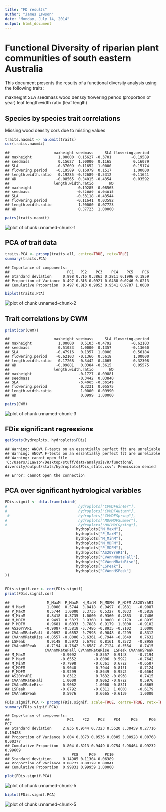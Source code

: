 ```yaml
---
title: "FD results"
author: "James Lawson"
date: "Monday, July 14, 2014"
output: html_document
---
```


Functional Diversity of riparian plant communities of south eastern Australia 
========================================================

This document presents the results of a functional diversity analysis using the following traits:

maxheight
SLA
seedmass
wood density
flowering period (proportion of year)
leaf length:width ratio
(leaf length)

Species by species trait correlations
--------------------------------------
Missing wood density cors due to missing values


```r
traits.naomit <- na.omit(traits)
cor(traits.naomit)
```

```
##                    maxheight seedmass     SLA flowering.period
## maxheight            1.00000  0.15627 -0.3701         -0.19589
## seedmass             0.15627  1.00000  0.1165          0.16079
## SLA                 -0.37009  0.11652  1.0000          0.15174
## flowering.period    -0.19589  0.16079  0.1517          1.00000
## length.width.ratio   0.19285 -0.22689 -0.5312         -0.11641
## WD                  -0.08565  0.04015 -0.4354          0.03592
##                    length.width.ratio       WD
## maxheight                     0.19285 -0.08565
## seedmass                     -0.22689  0.04015
## SLA                          -0.53118 -0.43544
## flowering.period             -0.11641  0.03592
## length.width.ratio            1.00000  0.07723
## WD                            0.07723  1.00000
```

```r
pairs(traits.naomit)
```

![plot of chunk unnamed-chunk-1](figure/unnamed-chunk-1.png) 


PCA of trait data 
--------------------------------------

```r
traits.PCA <- prcomp(traits.all, centre=TRUE, retx=TRUE)
summary(traits.PCA)
```

```
## Importance of components:
##                          PC1   PC2    PC3    PC4    PC5    PC6
## Standard deviation     0.898 0.716 0.3863 0.2811 0.1996 0.1859
## Proportion of Variance 0.497 0.316 0.0921 0.0488 0.0246 0.0213
## Cumulative Proportion  0.497 0.813 0.9053 0.9541 0.9787 1.0000
```

```r
biplot(traits.PCA)
```

![plot of chunk unnamed-chunk-2](figure/unnamed-chunk-2.png) 


Trait correlations by CWM
--------------------------------------


```r
print(cor(CWM))
```

```
##                    maxheight seedmass     SLA flowering.period
## maxheight            1.00000   0.5103 -0.4792         -0.62103
## seedmass             0.51033   1.0000  0.1357         -0.13660
## SLA                 -0.47916   0.1357  1.0000          0.56184
## flowering.period    -0.62103  -0.1366  0.5618          1.00000
## length.width.ratio  -0.17268  -0.3442 -0.4065          0.32308
## WD                  -0.09881   0.0384 -0.3615          0.05575
##                    length.width.ratio       WD
## maxheight                     -0.1727 -0.09881
## seedmass                      -0.3442  0.03840
## SLA                           -0.4065 -0.36149
## flowering.period               0.3231  0.05575
## length.width.ratio             1.0000  0.09990
## WD                             0.0999  1.00000
```

```r
pairs(CWM)
```

![plot of chunk unnamed-chunk-3](figure/unnamed-chunk-3.png) 


FDis significant regressions
--------------------------------------

```r
getStats(hydroplots, hydroplots$FDis)
```

```
## Warning: ANOVA F-tests on an essentially perfect fit are unreliable
## Warning: ANOVA F-tests on an essentially perfect fit are unreliable
## Warning: cannot open file 'C:/Users/JLawson/Desktop/stuff/data/analysis/R/functional diversity/output/stats/hydroplots$FDis_stats.csv': Permission denied
```

```
## Error: cannot open the connection
```

PCA over significant hydrological variables
-------------------------------------------

```r
FDis.signif <- data.frame(cbind(
#                                hydroplots["CVMDFWinter"],
#                                hydroplots["CVMDFAutumn"],
 #                               hydroplots["CVMDFSpring"],
#                                hydroplots["MDFMDFSummer"],
#                                hydroplots["MDFMDFSpring"],
                                hydroplots["M_MaxM"],
                                hydroplots["P_MaxM"],
                                hydroplots["M_MinM"],
                                hydroplots["M_MDFM"],
                                hydroplots["P_MDFM"],
                                hydroplots["AS20YrARI"],
                                hydroplots["CVAnnMRateFall"],
                                hydroplots["CVAnnMRateRise"],
                                hydroplots["LSPeak"],
                                hydroplots["CVAnnHSPeak"]
))

                                                    
FDis.signif.cor <- cor(FDis.signif)
print(FDis.signif.cor)
```

```
##                 M_MaxM  P_MaxM  M_MinM  M_MDFM  P_MDFM AS20YrARI
## M_MaxM          1.0000  0.5744  0.8418  0.9497  0.9681   -0.9087
## P_MaxM          0.5744  1.0000  0.3735  0.5327  0.6033   -0.5818
## M_MinM          0.8418  0.3735  1.0000  0.9360  0.7883   -0.7486
## M_MDFM          0.9497  0.5327  0.9360  1.0000  0.9179   -0.8935
## P_MDFM          0.9681  0.6033  0.7883  0.9179  1.0000   -0.9102
## AS20YrARI      -0.9087 -0.5818 -0.7486 -0.8935 -0.9102    1.0000
## CVAnnMRateFall -0.9092 -0.6552 -0.7998 -0.9048 -0.9299    0.8312
## CVAnnMRateRise -0.8557 -0.8006 -0.6361 -0.7944 -0.8649    0.7632
## LSPeak          0.9148  0.5972  0.6792  0.8161  0.9572   -0.8958
## CVAnnHSPeak    -0.7194 -0.7642 -0.6587 -0.7124 -0.6564    0.7415
##                CVAnnMRateFall CVAnnMRateRise  LSPeak CVAnnHSPeak
## M_MaxM                -0.9092        -0.8557  0.9148     -0.7194
## P_MaxM                -0.6552        -0.8006  0.5972     -0.7642
## M_MinM                -0.7998        -0.6361  0.6792     -0.6587
## M_MDFM                -0.9048        -0.7944  0.8161     -0.7124
## P_MDFM                -0.9299        -0.8649  0.9572     -0.6564
## AS20YrARI              0.8312         0.7632 -0.8958      0.7415
## CVAnnMRateFall         1.0000         0.9062 -0.8792      0.5976
## CVAnnMRateRise         0.9062         1.0000 -0.8311      0.6665
## LSPeak                -0.8792        -0.8311  1.0000     -0.6179
## CVAnnHSPeak            0.5976         0.6665 -0.6179      1.0000
```

```r
FDis.signif.PCA <- prcomp(FDis.signif, scale=TRUE, centre=TRUE, retx=TRUE)
summary(FDis.signif.PCA)
```

```
## Importance of components:
##                          PC1    PC2    PC3    PC4     PC5     PC6     PC7
## Standard deviation     2.835 0.9344 0.7323 0.5520 0.30459 0.27716 0.19428
## Proportion of Variance 0.804 0.0873 0.0536 0.0305 0.00928 0.00768 0.00377
## Cumulative Proportion  0.804 0.8913 0.9449 0.9754 0.98464 0.99232 0.99609
##                            PC8     PC9    PC10
## Standard deviation     0.14905 0.11304 0.06389
## Proportion of Variance 0.00222 0.00128 0.00041
## Cumulative Proportion  0.99831 0.99959 1.00000
```

```r
plot(FDis.signif.PCA)
```

![plot of chunk unnamed-chunk-5](figure/unnamed-chunk-51.png) 

```r
biplot(FDis.signif.PCA)
```

![plot of chunk unnamed-chunk-5](figure/unnamed-chunk-52.png) 


